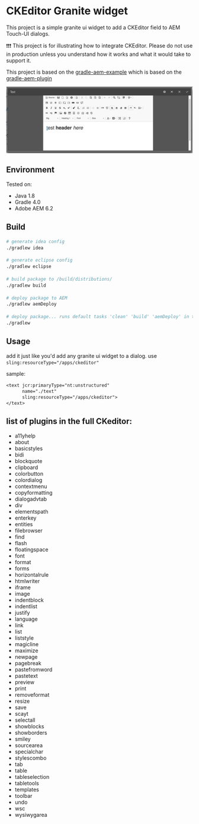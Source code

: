 # CKEditor Granite widget

This project is a simple granite ui widget to add a CKEditor field to AEM Touch-UI dialogs.

:exclamation::exclamation::exclamation: This project is for illustrating how to integrate CKEditor. Please do not use in production unless you understand how it works and what it would take to support it.

This project is based on the [gradle-aem-example](https://github.com/Cognifide/gradle-aem-example) which is based on the [gradle-aem-plugin](https://github.com/Cognifide/gradle-aem-plugin)

![CKEditor Granite widget](doc/CKEditor-widget.jpg)


## Environment

Tested on:

* Java 1.8
* Gradle 4.0
* Adobe AEM 6.2

## Build

```sh
# generate idea config
./gradlew idea

# generate eclipse config
./gradlew eclipse

# build package to /build/distributions/
./gradlew build

# deploy package to AEM
./gradlew aemDeploy

# deploy package... runs default tasks 'clean' 'build' 'aemDeploy' in that order.
./gradlew

```

## Usage

add it just like you'd add any granite ui widget to a dialog. use `sling:resourceType="/apps/ckeditor"`

sample:

```
<text jcr:primaryType="nt:unstructured" 
	  name="./text"
	  sling:resourceType="/apps/ckeditor">
</text>
```

## list of plugins in the full CKeditor:

 - a11yhelp
 - about
 - basicstyles
 - bidi
 - blockquote
 - clipboard
 - colorbutton
 - colordialog
 - contextmenu
 - copyformatting
 - dialogadvtab
 - div
 - elementspath
 - enterkey
 - entities
 - filebrowser
 - find
 - flash
 - floatingspace
 - font
 - format
 - forms
 - horizontalrule
 - htmlwriter
 - iframe
 - image
 - indentblock
 - indentlist
 - justify
 - language
 - link
 - list
 - liststyle
 - magicline
 - maximize
 - newpage
 - pagebreak
 - pastefromword
 - pastetext
 - preview
 - print
 - removeformat
 - resize
 - save
 - scayt
 - selectall
 - showblocks
 - showborders
 - smiley
 - sourcearea
 - specialchar
 - stylescombo
 - tab
 - table
 - tableselection
 - tabletools
 - templates
 - toolbar
 - undo
 - wsc
 - wysiwygarea
